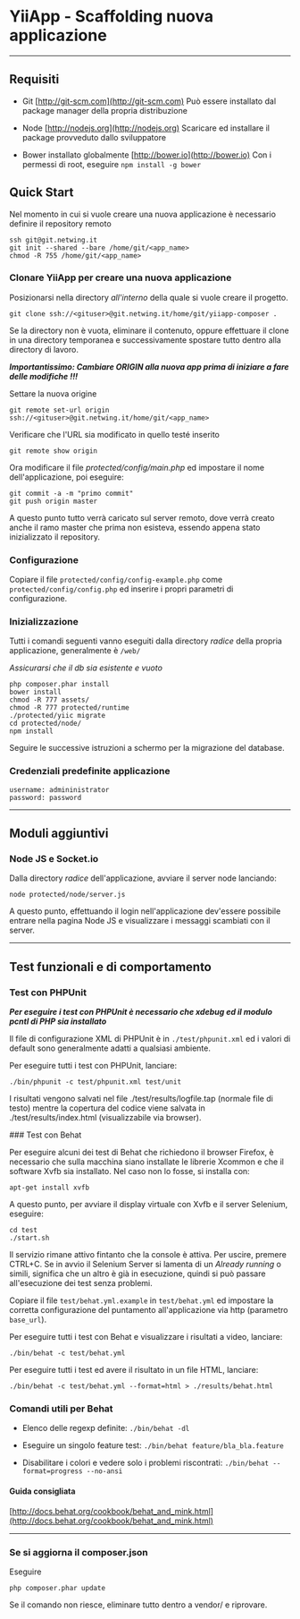 # YiiApp - Scaffolding nuova applicazione

---

## Requisiti

* Git [http://git-scm.com](http://git-scm.com)
Può essere installato dal package manager della propria distribuzione

* Node [http://nodejs.org](http://nodejs.org)
Scaricare ed installare il package provveduto dallo sviluppatore

* Bower installato globalmente [http://bower.io](http://bower.io)
Con i permessi di root, eseguire `npm install -g bower`

## Quick Start

Nel momento in cui si vuole creare una nuova applicazione è necessario definire il repository remoto

    ssh git@git.netwing.it
    git init --shared --bare /home/git/<app_name>
    chmod -R 755 /home/git/<app_name>

### Clonare YiiApp per creare una nuova applicazione

Posizionarsi nella directory *all'interno* della quale si vuole creare il progetto.

    git clone ssh://<gituser>@git.netwing.it/home/git/yiiapp-composer .

Se la directory non è vuota, eliminare il contenuto, oppure effettuare il clone in una directory temporanea e successivamente spostare tutto dentro alla directory di lavoro.

***Importantissimo: Cambiare ORIGIN alla nuova app prima di iniziare a fare delle modifiche !!!***

Settare la nuova origine

    git remote set-url origin ssh://<gituser>@git.netwing.it/home/git/<app_name>

Verificare che l'URL sia modificato in quello testé inserito

    git remote show origin

Ora modificare il file *protected/config/main.php* ed impostare il nome dell'applicazione, poi eseguire:

    git commit -a -m "primo commit"
    git push origin master

A questo punto tutto verrà caricato sul server remoto, dove verrà creato anche il ramo master che prima non esisteva, essendo appena stato inizializzato il repository.

### Configurazione

Copiare il file `protected/config/config-example.php` come `protected/config/config.php` ed inserire i propri parametri di configurazione.

### Inizializzazione

Tutti i comandi seguenti vanno eseguiti dalla directory *radice* della propria applicazione, generalmente è `/web/`

*Assicurarsi che il db sia esistente e vuoto*

    php composer.phar install
    bower install
    chmod -R 777 assets/
    chmod -R 777 protected/runtime
    ./protected/yiic migrate
    cd protected/node/
    npm install

Seguire le successive istruzioni a schermo per la migrazione del database.

### Credenziali predefinite applicazione

    username: admininistrator
    password: password

---

## Moduli aggiuntivi

### Node JS e Socket.io

Dalla directory *radice* dell'applicazione, avviare il server node lanciando:

    node protected/node/server.js

A questo punto, effettuando il login nell'applicazione dev'essere possibile entrare nella pagina Node JS e visualizzare i messaggi scambiati con il server.

---

## Test funzionali e di comportamento


### Test con PHPUnit

***Per eseguire i test con PHPUnit è necessario che xdebug ed il modulo pcntl di PHP sia installato***

Il file di configurazione XML di PHPUnit è in `./test/phpunit.xml` ed i valori di default sono generalmente adatti a qualsiasi ambiente.

Per eseguire tutti i test con PHPUnit, lanciare:

    ./bin/phpunit -c test/phpunit.xml test/unit

I risultati vengono salvati nel file ./test/results/logfile.tap (normale file di testo) mentre la copertura del codice viene salvata in ./test/results/index.html (visualizzabile via browser).

### Test con Behat

Per eseguire alcuni dei test di Behat che richiedono il browser Firefox, è necessario che sulla macchina siano installate le librerie Xcommon e che il software Xvfb sia installato. Nel caso non lo fosse, si installa con:

    apt-get install xvfb

A questo punto, per avviare il display virtuale con Xvfb e il server Selenium, eseguire:

    cd test
    ./start.sh

Il servizio rimane attivo fintanto che la console è attiva. Per uscire, premere CTRL+C.
Se in avvio il Selenium Server si lamenta di un _Already running_ o simili, significa che un altro è già in esecuzione, quindi si può passare all'esecuzione dei test senza problemi.

Copiare il file `test/behat.yml.example` in `test/behat.yml` ed impostare la corretta configurazione del puntamento all'applicazione via http (parametro `base_url`).

Per eseguire tutti i test con Behat e visualizzare i risultati a video, lanciare:

    ./bin/behat -c test/behat.yml

Per eseguire tutti i test ed avere il risultato in un file HTML, lanciare:

    ./bin/behat -c test/behat.yml --format=html > ./results/behat.html

### Comandi utili per Behat

* Elenco delle regexp definite: `./bin/behat -dl`

* Eseguire un singolo feature test: `./bin/behat feature/bla_bla.feature`
    
* Disabilitare i colori e vedere solo i problemi riscontrati: `./bin/behat --format=progress --no-ansi`
    
#### Guida consigliata

[http://docs.behat.org/cookbook/behat_and_mink.html](http://docs.behat.org/cookbook/behat_and_mink.html)


---

### Se si aggiorna il composer.json

Eseguire 

    php composer.phar update

Se il comando non riesce, eliminare tutto dentro a vendor/ e riprovare.
